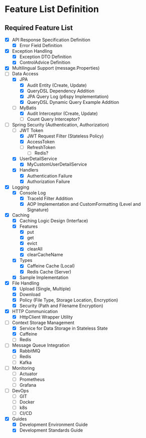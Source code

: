 # Feature List Definition

## Required Feature List
- [X] API Response Specification Definition
  - [X] Error Field Definition
- [X] Exception Handling
    - [X] Exception DTO Definition
    - [X] ControlAdvice Definition
- [X] Multilingual Support (message.Properties)
- [ ] Data Access
    - [X] JPA
        - [X] Audit Entity (Create, Update)
        - [X] QueryDSL Dependency Addition
        - [X] JPA Query Log (p6spy Implementation)
        - [X] QueryDSL Dynamic Query Example Addition
    - [ ] MyBatis
        - [X] Audit Interceptor (Create, Update)
        - [ ] Count Query Interceptor?
- [ ] Spring Security (Authentication, Authorization)
    - [ ] JWT Token
        - [X] JWT Request Filter (Stateless Policy)
        - [X] AccessToken
        - [ ] RefreshToken
            - [ ] Redis?
    - [X] UserDetailService
        - [X] MyCustomUserDetailService
    - [X] Handlers
        - [X] Authentication Failure
        - [X] Authorization Failure
- [X] Logging
    - [X] Console Log
        - [X] TraceId Filter Addition
        - [X] AOP Implementation and CustomFormatting (Level and Signature)    
- [X] Caching
    - [X] Caching Logic Design (Interface)
    - [X] Features
        - [X] put
        - [X] get
        - [X] evict
        - [X] clearAll
        - [X] clearCacheName
    - [X] Types
        - [X] Caffeine Cache (Local)
        - [X] Redis Cache (Server)
    - [X] Sample Implementation
- [X] File Handling
    - [X] Upload (Single, Multiple)
    - [X] Download
    - [X] Policy (File Type, Storage Location, Encryption)
    - [X] Security (Path and Filename Encryption)
- [X] HTTP Communication
  - [X] HttpClient Wrapper Utility
- [ ] Context Storage Management
  - [X] Service for Data Storage in Stateless State
  - [X] Caffeine
  - [ ] Redis
- [ ] Message Queue Integration   
  - [X] RabbitMQ
  - [ ] Redis
  - [ ] Kafka
- [ ] Monitoring
  - [ ] Actuator 
  - [ ] Prometheus
  - [ ] Grafana
- [ ] DevOps
    - [ ] GIT
    - [ ] Docker
    - [ ] k8s
    - [ ] CI/CD
- [X] Guides
    - [X] Development Environment Guide
    - [X] Development Standards Guide 